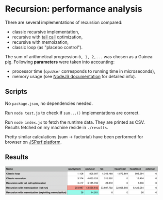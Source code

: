 # Recursion: performance analysis

There are several implementations of recursion compared:

- classic recursive implementation,
- recursive with [tail call](https://en.wikipedia.org/wiki/Tail_call) optimization,
- recursive with memoization,
- classic loop (as "placebo control").

The sum of arithmetical progression `0, 1, 2,...` was chosen as a Guinea pig. Following **parameters** were taken into accounting:

- processor time (`cpuUser` corresponds to running time in microseconds),
- memory usage (see [NodeJS documentation](https://nodejs.org/api/process.html#process_process_memoryusage) for detailed info).

## Scripts

No `package.json`, no dependencies needed.

Run `node test.js` to check if `sum...()` implementations are correct.

Run `node index.js` to fetch the runtime data. They are printed as CSV. Results fetched on my machine reside in `./results`.

Pretty similar calculations (~~sum~~ &rarr; factorial) have been performed for browser on [JSPerf platform](https://jsperf.com/factorials-recursion/2).

## Results

![results.png](./results/results.png)
